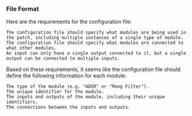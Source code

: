 ### File Format

Here are the requirements for the configuration file:

    The configuration file should specify what modules are being used in the patch, including multiple instances of a single type of module.
    The configuration file should specify what modules are connected to what other modules.
    An input can only have a single output connected to it, but a single output can be connected to multiple inputs.

Based on these requirements, it seems like the configuration file should define the following information for each module:

    The type of the module (e.g. "ADSR" or "Moog Filter").
    The unique identifier for the module.
    The inputs and outputs of the module, including their unique identifiers.
    The connections between the inputs and outputs.

